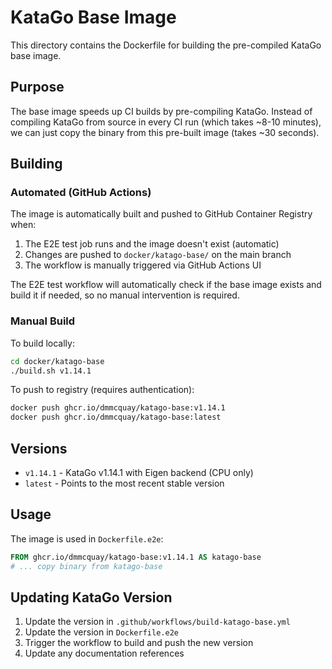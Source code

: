# KataGo Base Image

This directory contains the Dockerfile for building the pre-compiled KataGo base image.

## Purpose

The base image speeds up CI builds by pre-compiling KataGo. Instead of compiling KataGo from source in every CI run (which takes ~8-10 minutes), we can just copy the binary from this pre-built image (takes ~30 seconds).

## Building

### Automated (GitHub Actions)

The image is automatically built and pushed to GitHub Container Registry when:
1. The E2E test job runs and the image doesn't exist (automatic)
2. Changes are pushed to `docker/katago-base/` on the main branch
3. The workflow is manually triggered via GitHub Actions UI

The E2E test workflow will automatically check if the base image exists and build it if needed, so no manual intervention is required.

### Manual Build

To build locally:
```bash
cd docker/katago-base
./build.sh v1.14.1
```

To push to registry (requires authentication):
```bash
docker push ghcr.io/dmmcquay/katago-base:v1.14.1
docker push ghcr.io/dmmcquay/katago-base:latest
```

## Versions

- `v1.14.1` - KataGo v1.14.1 with Eigen backend (CPU only)
- `latest` - Points to the most recent stable version

## Usage

The image is used in `Dockerfile.e2e`:
```dockerfile
FROM ghcr.io/dmmcquay/katago-base:v1.14.1 AS katago-base
# ... copy binary from katago-base
```

## Updating KataGo Version

1. Update the version in `.github/workflows/build-katago-base.yml`
2. Update the version in `Dockerfile.e2e`
3. Trigger the workflow to build and push the new version
4. Update any documentation references
